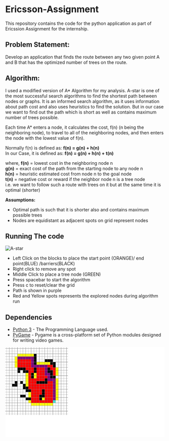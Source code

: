 # Ericsson-Assignment
 
This repository contains the code for the python application as part of Ericssion Assignment for the internship.

## Problem Statement: 

Develop an application that finds the route between any two given point A and B that has the optimized number of trees on the route. 

## Algorithm:

I used a modified version of A* Algorithm for my analysis. A-star is one of the most successful search algorithms to find the shortest path between nodes or graphs. It is an informed search algorithm, as it uses information about path cost and also uses heuristics to find the solution. But in our case we want to find out the path which is short as well as contains maximum number of trees possible.

Each time A* enters a node, it calculates the cost, f(n) (n being the neighboring node), to travel to all of the neighboring nodes, and then enters the node with the lowest value of f(n).

Normally f(n) is defined as:     **f(n) = g(n) + h(n)** <br />
In our Case, it is defined as:   **f(n) = g(n) + h(n) + t(n)**

where,  **f(n)** = lowest cost in the neighboring node n <br />
		**g(n)** = exact cost of the path from the starting node to any node n <br />
		**h(n)** = heuristic estimated cost from node n to the goal node <br />
	    **t(n)** = negative cost or reward if the neighbor node n is a tree node <br />
	    i.e. we want to follow such a route with trees on it but at the same time it is optimal (shorter) 

**Assumptions:** 
* Optimal path is such that it is shorter also and contains maximum possible trees 
* Nodes are equidistant as adjacent spots on grid represent nodes

## Running The code
![A-star](https://github.com/saif191020/Astar-Pathfinding-Visualizer/blob/master/astar.gif)
* Left Click on the blocks to place the start point (ORANGE)/ end point(BLUE) /barriers(BLACK)
* Right click to remove any spot
* Middle Click to place a tree node (GREEN)
* Press spacebar to start the algorithm
* Press c to reset/clear the grid 
* Path is shown in purple
* Red and Yellow spots represents the explored nodes during algorithm run 

## Dependencies

* [Python 3](https://www.python.org/) - The Programming Language used.
* [PyGame](https://www.pygame.org/news) - Pygame is a cross-platform set of Python modules designed for writing video games.

![Alt text](https://github.com/princeagarwal12/Ericsson-Assign/blob/main/example.jpg?raw=true "Example")